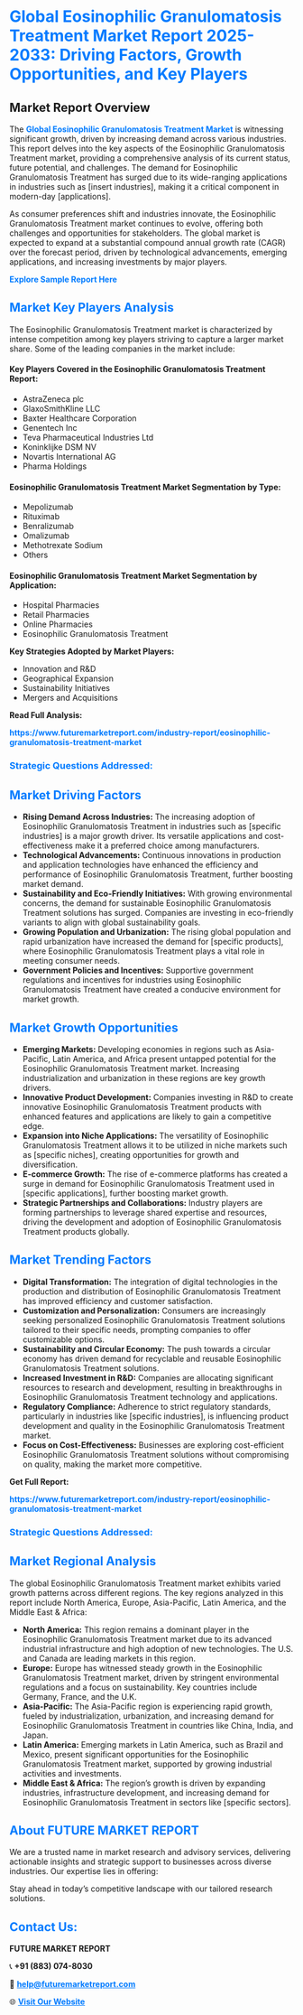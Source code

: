 <h1 style="color: #007BFF;">Global Eosinophilic Granulomatosis Treatment Market Report 2025-2033: Driving Factors, Growth Opportunities, and Key Players</h1>

<section id="overview">
<h2>Market Report Overview</h2>
<p>The <a href="https://www.futuremarketreport.com/industry-report/eosinophilic-granulomatosis-treatment-market" style="color: #007BFF; text-decoration: none;"><strong>Global Eosinophilic Granulomatosis Treatment Market</strong></a> is witnessing significant growth, driven by increasing demand across various industries. This report delves into the key aspects of the Eosinophilic Granulomatosis Treatment market, providing a comprehensive analysis of its current status, future potential, and challenges. The demand for Eosinophilic Granulomatosis Treatment has surged due to its wide-ranging applications in industries such as [insert industries], making it a critical component in modern-day [applications].</p>
<p>As consumer preferences shift and industries innovate, the Eosinophilic Granulomatosis Treatment market continues to evolve, offering both challenges and opportunities for stakeholders. The global market is expected to expand at a substantial compound annual growth rate (CAGR) over the forecast period, driven by technological advancements, emerging applications, and increasing investments by major players.</p>
</section>

<section id="overview">
<p><a href="https://www.futuremarketreport.com/request-sample/reportId=123718" style="color: #007BFF; text-decoration: none;"><strong>Explore Sample Report Here</strong></a></p>
</section>

<section id="key-players">
<h2 style="color: #007BFF;">Market Key Players Analysis</h2>
<p>The Eosinophilic Granulomatosis Treatment market is characterized by intense competition among key players striving to capture a larger market share. Some of the leading companies in the market include:</p>
<h4>Key Players Covered in the Eosinophilic Granulomatosis Treatment Report:</h4>
<ul><li>AstraZeneca plc</li><li>GlaxoSmithKline LLC</li><li>Baxter Healthcare Corporation</li><li>Genentech Inc</li><li>Teva Pharmaceutical Industries Ltd</li><li>Koninklijke DSM NV</li><li>Novartis International AG</li><li>Pharma Holdings</li></ul>
<h4>Eosinophilic Granulomatosis Treatment Market Segmentation by Type:</h4>
<ul><li>Mepolizumab</li><li>Rituximab</li><li>Benralizumab</li><li>Omalizumab</li><li>Methotrexate Sodium</li><li>Others</li></ul>

<h4>Eosinophilic Granulomatosis Treatment Market Segmentation by Application:</h4>
<ul><li>Hospital Pharmacies</li><li>Retail Pharmacies</li><li>Online Pharmacies</li><li>Eosinophilic Granulomatosis Treatment</li></ul>
<p><strong>Key Strategies Adopted by Market Players:</strong></p>
<ul>
<li>Innovation and R&D</li>
<li>Geographical Expansion</li>
<li>Sustainability Initiatives</li>
<li>Mergers and Acquisitions</li>
</ul>
</section>

<section>
<p><strong>Read Full Analysis: </strong></p><a href="https://www.futuremarketreport.com/industry-report/eosinophilic-granulomatosis-treatment-market" style="color: #007BFF; text-decoration: none;"><strong>https://www.futuremarketreport.com/industry-report/eosinophilic-granulomatosis-treatment-market</strong></a>
<h3 style="color: #007BFF;">Strategic Questions Addressed:</h3>
</section>

<section id="driving-factors">
<h2 style="color: #007BFF;">Market Driving Factors</h2>
<ul>
<li><strong>Rising Demand Across Industries:</strong> The increasing adoption of Eosinophilic Granulomatosis Treatment in industries such as [specific industries] is a major growth driver. Its versatile applications and cost-effectiveness make it a preferred choice among manufacturers.</li>
<li><strong>Technological Advancements:</strong> Continuous innovations in production and application technologies have enhanced the efficiency and performance of Eosinophilic Granulomatosis Treatment, further boosting market demand.</li>
<li><strong>Sustainability and Eco-Friendly Initiatives:</strong> With growing environmental concerns, the demand for sustainable Eosinophilic Granulomatosis Treatment solutions has surged. Companies are investing in eco-friendly variants to align with global sustainability goals.</li>
<li><strong>Growing Population and Urbanization:</strong> The rising global population and rapid urbanization have increased the demand for [specific products], where Eosinophilic Granulomatosis Treatment plays a vital role in meeting consumer needs.</li>
<li><strong>Government Policies and Incentives:</strong> Supportive government regulations and incentives for industries using Eosinophilic Granulomatosis Treatment have created a conducive environment for market growth.</li>
</ul>
</section>

<section id="growth-opportunities">
<h2 style="color: #007BFF;">Market Growth Opportunities</h2>
<ul>
<li><strong>Emerging Markets:</strong> Developing economies in regions such as Asia-Pacific, Latin America, and Africa present untapped potential for the Eosinophilic Granulomatosis Treatment market. Increasing industrialization and urbanization in these regions are key growth drivers.</li>
<li><strong>Innovative Product Development:</strong> Companies investing in R&D to create innovative Eosinophilic Granulomatosis Treatment products with enhanced features and applications are likely to gain a competitive edge.</li>
<li><strong>Expansion into Niche Applications:</strong> The versatility of Eosinophilic Granulomatosis Treatment allows it to be utilized in niche markets such as [specific niches], creating opportunities for growth and diversification.</li>
<li><strong>E-commerce Growth:</strong> The rise of e-commerce platforms has created a surge in demand for Eosinophilic Granulomatosis Treatment used in [specific applications], further boosting market growth.</li>
<li><strong>Strategic Partnerships and Collaborations:</strong> Industry players are forming partnerships to leverage shared expertise and resources, driving the development and adoption of Eosinophilic Granulomatosis Treatment products globally.</li>
</ul>
</section>

<section id="trending-factors">
<h2 style="color: #007BFF;">Market Trending Factors</h2>
<ul>
<li><strong>Digital Transformation:</strong> The integration of digital technologies in the production and distribution of Eosinophilic Granulomatosis Treatment has improved efficiency and customer satisfaction.</li>
<li><strong>Customization and Personalization:</strong> Consumers are increasingly seeking personalized Eosinophilic Granulomatosis Treatment solutions tailored to their specific needs, prompting companies to offer customizable options.</li>
<li><strong>Sustainability and Circular Economy:</strong> The push towards a circular economy has driven demand for recyclable and reusable Eosinophilic Granulomatosis Treatment solutions.</li>
<li><strong>Increased Investment in R&D:</strong> Companies are allocating significant resources to research and development, resulting in breakthroughs in Eosinophilic Granulomatosis Treatment technology and applications.</li>
<li><strong>Regulatory Compliance:</strong> Adherence to strict regulatory standards, particularly in industries like [specific industries], is influencing product development and quality in the Eosinophilic Granulomatosis Treatment market.</li>
<li><strong>Focus on Cost-Effectiveness:</strong> Businesses are exploring cost-efficient Eosinophilic Granulomatosis Treatment solutions without compromising on quality, making the market more competitive.</li>
</ul>
</section>

<section>
<p><strong>Get Full Report: </strong></p><a href="https://www.futuremarketreport.com/industry-report/eosinophilic-granulomatosis-treatment-market" style="color: #007BFF; text-decoration: none;"><strong>https://www.futuremarketreport.com/industry-report/eosinophilic-granulomatosis-treatment-market</strong></a>
<h3 style="color: #007BFF;">Strategic Questions Addressed:</h3>
</section>


<section id="regional-analysis">
<h2 style="color: #007BFF;">Market Regional Analysis</h2>
<p>The global Eosinophilic Granulomatosis Treatment market exhibits varied growth patterns across different regions. The key regions analyzed in this report include North America, Europe, Asia-Pacific, Latin America, and the Middle East & Africa:</p>
<ul>
<li><strong>North America:</strong> This region remains a dominant player in the Eosinophilic Granulomatosis Treatment market due to its advanced industrial infrastructure and high adoption of new technologies. The U.S. and Canada are leading markets in this region.</li>
<li><strong>Europe:</strong> Europe has witnessed steady growth in the Eosinophilic Granulomatosis Treatment market, driven by stringent environmental regulations and a focus on sustainability. Key countries include Germany, France, and the U.K.</li>
<li><strong>Asia-Pacific:</strong> The Asia-Pacific region is experiencing rapid growth, fueled by industrialization, urbanization, and increasing demand for Eosinophilic Granulomatosis Treatment in countries like China, India, and Japan.</li>
<li><strong>Latin America:</strong> Emerging markets in Latin America, such as Brazil and Mexico, present significant opportunities for the Eosinophilic Granulomatosis Treatment market, supported by growing industrial activities and investments.</li>
<li><strong>Middle East & Africa:</strong> The region’s growth is driven by expanding industries, infrastructure development, and increasing demand for Eosinophilic Granulomatosis Treatment in sectors like [specific sectors].</li>
</ul>
</section>

<footer>
<h2 style="color: #007BFF;">About FUTURE MARKET REPORT</h2>
<p>We are a trusted name in market research and advisory services, delivering actionable insights and strategic support to businesses across diverse industries. Our expertise lies in offering:</p>

<p>Stay ahead in today’s competitive landscape with our tailored research solutions.</p>

<h2 style="color: #007BFF;">Contact Us:</h2>
<p><strong>FUTURE MARKET REPORT</strong></p>
<p>📞 <strong>+91 (883) 074-8030</strong></p>
<p>📧 <strong><a href="mailto:help@futuremarketreport.com" style="color: #007BFF;">help@futuremarketreport.com</a></strong></p>
<p>🌐 <strong><a href="https://www.futuremarketreport.com/" style="color: #007BFF;">Visit Our Website</a></strong></p>
</footer>